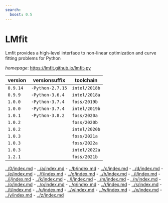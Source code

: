 ```yaml
---
search:
  boost: 0.5
---
```

# LMfit

Lmfit provides a high-level interface to non-linear optimization and curve fitting problems for Python

*homepage*: <https://lmfit.github.io/lmfit-py>

version | versionsuffix | toolchain
--------|---------------|----------
``0.9.14`` | ``-Python-2.7.15`` | ``intel/2018b``
``0.9.9`` | ``-Python-3.6.4`` | ``intel/2018a``
``1.0.0`` | ``-Python-3.7.4`` | ``foss/2019b``
``1.0.0`` | ``-Python-3.7.4`` | ``intel/2019b``
``1.0.1`` | ``-Python-3.8.2`` | ``foss/2020a``
``1.0.2`` |  | ``foss/2020b``
``1.0.2`` |  | ``intel/2020b``
``1.0.3`` |  | ``foss/2021a``
``1.0.3`` |  | ``foss/2022a``
``1.0.3`` |  | ``intel/2022a``
``1.2.1`` |  | ``foss/2021b``

[../0/index.md](0) - [../a/index.md](a) - [../b/index.md](b) - [../c/index.md](c) - [../d/index.md](d) - [../e/index.md](e) - [../f/index.md](f) - [../g/index.md](g) - [../h/index.md](h) - [../i/index.md](i) - [../j/index.md](j) - [../k/index.md](k) - [../l/index.md](l) - [../m/index.md](m) - [../n/index.md](n) - [../o/index.md](o) - [../p/index.md](p) - [../q/index.md](q) - [../r/index.md](r) - [../s/index.md](s) - [../t/index.md](t) - [../u/index.md](u) - [../v/index.md](v) - [../w/index.md](w) - [../x/index.md](x) - [../y/index.md](y) - [../z/index.md](z)

